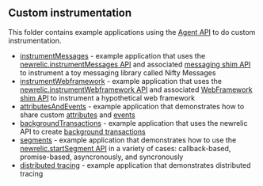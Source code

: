 ## Custom instrumentation

This folder contains example applications using the [Agent API](https://newrelic.github.io/node-newrelic/API.html) to do custom instrumentation.

* [instrumentMessages](./instrument-messages) - example application that uses the [newrelic.instrumentMessages API](https://newrelic.github.io/node-newrelic/API.html#instrumentMessages) and associated [messaging shim API](https://newrelic.github.io/node-newrelic/MessageShim.html) to instrument a toy messaging library called Nifty Messages
* [instrumentWebframework](./instrument-webframework) - example application that uses the [newrelic.instrumentWebframework API](https://newrelic.github.io/node-newrelic/API.html#instrumentWebframework) and associated [WebFramework shim API](https://newrelic.github.io/node-newrelic/WebFrameworkShim.html) to instrument a hypothetical web framework
* [attributesAndEvents](./attributes-and-events) - example application that demonstrates how to share custom [attributes](https://newrelic.github.io/node-newrelic/API.html#addCustomAttribute) and [events](https://newrelic.github.io/node-newrelic/API.html#recordCustomEvent)
* [backgroundTransactions](./background-transactions) - example application that uses the newrelic API to create [background transactions](https://newrelic.github.io/node-newrelic/API.html#startBackgroundTransaction)
* [segments](./segments) - example application that demonstrates how to use the [newrelic.startSegment API](https://newrelic.github.io/node-newrelic/API.html#startSegment) in a variety of cases: callback-based, promise-based, asyncronously, and syncronously
* [distributed tracing](./distributed-tracing/) - example application that demonstrates distributed tracing